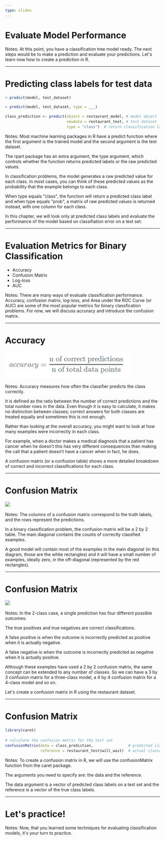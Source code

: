 ```yaml
---
type: slides
---
```


# Evaluate Model Performance

Notes: At this point, you have a classification tree model ready. The next steps would be to make a prediction and evaluate your predictions. Let's learn now how to create a prediction in R.

---

# Predicting  class labels for test data

```r out
> predict(model, test_dataset)
```

```r out
> predict(model, test_dataset, type = ___)
```

```r out
class_prediction <- predict(object = restaurant_model, # model object 
                            newdata = restaurant_test, # test dataset
                            type = "class")  # return classification labels
```

Notes: Most machine learning packages in R have a predict function where the first argument is the trained model and the second argument is the test dataset.  

The rpart package has an extra argument, the type argument, which controls whether the function returns predicted labels or the raw predicted values.  

In classification problems, the model generates a raw predicted value for each class.  In most cases, you can think of these predicted values as the probability that the example belongs to each class.  

When type equals "class", the function will return a predicted class label and when type equals "prob", a matrix of raw predicted values is returned instead, with one column for each class.  

In this chapter, we will look only at predicted class labels and evaluate the performance of the model based on classifiation error on a test set.

---

# Evaluation Metrics for Binary Classification

- Accuracy
- Confusion Matrix
- Log-loss
- AUC

Notes: There are many ways of evaluate classification performance. Accuracy, confusion matrix, log-loss, and Area under the ROC Curve (or AUC) are some of the most popular metrics for binary classfication problems. 
For now, we will discuss accuracy and introduce the confusion matrix.

---

# Accuracy

![](https://github.com/open-data-courses/tree-based-models-in-r/blob/master/images/formula_1_6.png?raw=TRUE)

Notes: Accuracy measures how often the classifier predicts the class correctly. 

It is defined as the ratio between the number of correct predictions and the total number rows in the data. Even though it is easy to calculate, it makes no distinction between classes; correct answers for both classes are treated equally and sometimes this is not enough.

Rather than looking at the overall accuracy, you might want to look at how many examples were incorrectly in each class.  

For example, when a doctor makes a medical diagnosis that a patient has cancer when he doesn’t this has very different consequences than making the call that a patient doesn’t have a cancer when in fact, he does.

A confusion matrix (or a confusion table) shows a more detailed breakdown of correct and incorrect classifications for each class.

---

# Confusion Matrix

![](https://github.com/open-data-courses/tree-based-models-in-r/blob/master/images/confusion_matrix_blank.png?raw=TRUE)

Notes: The columns of a confusion matrix correspond to the truth labels, and the rows represent the predictions.

In a binary classification problem, the confusion matrix will be a 2 by 2 table.  The main diagonal contains the counts of correctly classfied examples. 

A good model will contain most of the examples in the main diagonal (in this diagram, those are the white rectangles) and it will have a small number of examples, ideally zero, in the off-diagonal (represented by the red rectangles). 

---

# Confusion Matrix

![](https://github.com/open-data-courses/tree-based-models-in-r/blob/master/images/confusion_matrix.png?raw=TRUE)

Notes: In the 2-class case, a single prediction has four different possible outcomes:  

The true positives and true negatives are correct classifications. 

A false positive is when the outcome is incorrectly predicted as positive when it is actually negative. 

A false negative is when the outcome is incorrectly predicted as negative when it is actually positive. 

Although these examples have used a 2 by 2 confusion matrix, the same concept can be extended to any number of classes.  So we can have a 3 by 3 confusion matrix for a three-class model, a 4 by 4 confusion matrix for a 4-class model and so on.

Let's create a confusion matrix in R using the restaurant dataset.

---

# Confusion Matrix

```r
library(caret)

# calculate the confusion matrix for the test set
confusionMatrix(data = class_prediction,                # predicted classes
                reference = restaurant_test$will_wait)  # actual classes

```

Notes: To create a confusion matrix in R, we will use the confusionMatrix function from the caret package. 

The arguments you need to specify are: the data and the reference. 

The data argument is a vector of predicted class labels on a test set and the reference is a vector of the true class labels. 

---

# Let's practice!

Notes: Now, that you learned some techniques for evaluating classification models, it's your turn to practice.
